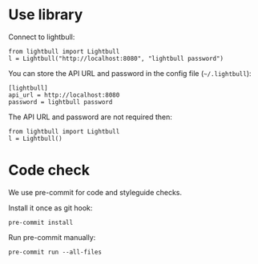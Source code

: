 # Use library

Connect to lightbull:

    from lightbull import Lightbull
    l = Lightbull("http://localhost:8080", "lightbull password")

You can store the API URL and password in the config file (`~/.lightbull`):

    [lightbull]
    api_url = http://localhost:8080
    password = lightbull password

The API URL and password are not required then:

    from lightbull import Lightbull
    l = Lightbull()

# Code check

We use pre-commit for code and styleguide checks.

Install it once as git hook:

    pre-commit install

Run pre-commit manually:

    pre-commit run --all-files
